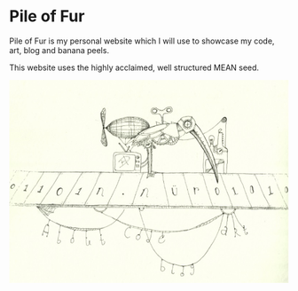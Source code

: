# Pile of Fur

Pile of Fur is my personal website which I will use to showcase my code, art, blog and banana peels.


This website uses the highly acclaimed, well structured MEAN seed.


![nuring machine](/public/images/nuring.jpg "Nuring Machine")
